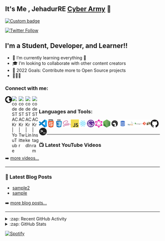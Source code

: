 ## It's Me , JehadurRE [Cyber Army][website] 👋



[![Custom badge](https://img.shields.io/endpoint?color=%230c93ad&logo=JR%20Group&logoColor=cyan&style=flat-square&url=https%3A%2F%2Fraw.githubusercontent.com%2FJehadurRE%2FGarbaze%2Fmain%2Fprofile.json)][website]

[![Twitter Follow](https://img.shields.io/twitter/follow/JehadurRE?style=social)](https://twitter.com/JehadurRE)

## I'm a Student, Developer, and Learner!!

- 📖 I’m currently learning everything 🤣
- 🎓 I’m looking to collaborate with other content creators
- 🎯 2022 Goals: Contribute more to Open Source projects
- 🌸🌸💗

### Connect with me:

[<img align="left" alt="codeSTACKr.com" width="22px" src="https://raw.githubusercontent.com/iconic/open-iconic/master/svg/globe.svg" />][website]
[<img align="left" alt="codeSTACKr | YouTube" width="22px" src="https://cdn.jsdelivr.net/npm/simple-icons@v3/icons/youtube.svg" />][youtube]
[<img align="left" alt="codeSTACKr | Twitter" width="22px" src="https://cdn.jsdelivr.net/npm/simple-icons@v3/icons/twitter.svg" />][twitter]
[<img align="left" alt="codeSTACKr | LinkedIn" width="22px" src="https://cdn.jsdelivr.net/npm/simple-icons@v3/icons/linkedin.svg" />][linkedin]
[<img align="left" alt="codeSTACKr | Instagram" width="22px" src="https://cdn.jsdelivr.net/npm/simple-icons@v3/icons/instagram.svg" />][instagram]

<br />

### Languages and Tools:

[<img align="left" alt="Visual Studio Code" width="26px" src="https://raw.githubusercontent.com/github/explore/80688e429a7d4ef2fca1e82350fe8e3517d3494d/topics/visual-studio-code/visual-studio-code.png" />][webdevplaylist]
[<img align="left" alt="HTML5" width="26px" src="https://raw.githubusercontent.com/github/explore/80688e429a7d4ef2fca1e82350fe8e3517d3494d/topics/html/html.png" />][webdevplaylist]
[<img align="left" alt="CSS3" width="26px" src="https://raw.githubusercontent.com/github/explore/80688e429a7d4ef2fca1e82350fe8e3517d3494d/topics/css/css.png" />][cssplaylist]
[<img align="left" alt="Sass" width="26px" src="https://raw.githubusercontent.com/github/explore/80688e429a7d4ef2fca1e82350fe8e3517d3494d/topics/sass/sass.png" />][cssplaylist]
[<img align="left" alt="JavaScript" width="26px" src="https://raw.githubusercontent.com/github/explore/80688e429a7d4ef2fca1e82350fe8e3517d3494d/topics/javascript/javascript.png" />][jsplaylist]
[<img align="left" alt="React" width="26px" src="https://raw.githubusercontent.com/github/explore/80688e429a7d4ef2fca1e82350fe8e3517d3494d/topics/react/react.png" />][reactplaylist]
[<img align="left" alt="Gatsby" width="26px" src="https://raw.githubusercontent.com/github/explore/e94815998e4e0713912fed477a1f346ec04c3da2/topics/gatsby/gatsby.png" />][webdevplaylist]
[<img align="left" alt="GraphQL" width="26px" src="https://raw.githubusercontent.com/github/explore/80688e429a7d4ef2fca1e82350fe8e3517d3494d/topics/graphql/graphql.png" />][webdevplaylist]
[<img align="left" alt="Node.js" width="26px" src="https://raw.githubusercontent.com/github/explore/80688e429a7d4ef2fca1e82350fe8e3517d3494d/topics/nodejs/nodejs.png" />][webdevplaylist]
[<img align="left" alt="Deno" width="26px" src="https://raw.githubusercontent.com/github/explore/361e2821e2dea67711cde99c9c40ed357061cf27/topics/deno/deno.png" />][webdevplaylist]
[<img align="left" alt="SQL" width="26px" src="https://raw.githubusercontent.com/github/explore/80688e429a7d4ef2fca1e82350fe8e3517d3494d/topics/sql/sql.png" />][webdevplaylist]
[<img align="left" alt="MySQL" width="26px" src="https://raw.githubusercontent.com/github/explore/80688e429a7d4ef2fca1e82350fe8e3517d3494d/topics/mysql/mysql.png" />][webdevplaylist]
[<img align="left" alt="MongoDB" width="26px" src="https://raw.githubusercontent.com/github/explore/80688e429a7d4ef2fca1e82350fe8e3517d3494d/topics/mongodb/mongodb.png" />][webdevplaylist]
[<img align="left" alt="Git" width="26px" src="https://raw.githubusercontent.com/github/explore/80688e429a7d4ef2fca1e82350fe8e3517d3494d/topics/git/git.png" />][webdevplaylist]
[<img align="left" alt="GitHub" width="26px" src="https://raw.githubusercontent.com/github/explore/78df643247d429f6cc873026c0622819ad797942/topics/github/github.png" />][webdevplaylist]
[<img align="left" alt="Terminal" width="26px" src="https://raw.githubusercontent.com/github/explore/80688e429a7d4ef2fca1e82350fe8e3517d3494d/topics/terminal/terminal.png" />][webdevplaylist]

<br />
<br />

---

### 📺 Latest YouTube Videos

<!-- YOUTUBE:START -->

<!-- YOUTUBE:END -->

➡️ [more videos...](https://youtube.com/)

---

### 📕 Latest Blog Posts

<!-- BLOG-POST-LIST:START -->
- [sample2](https://dev.to/jehadurre/sample2-536f)
- [sample](https://dev.to/jehadurre/sample-3a63)
<!-- BLOG-POST-LIST:END -->

➡️ [more blog posts...]()

---


<details>
  <summary>:zap: Recent GitHub Activity</summary> 
<!--START_SECTION:activity-->
1. 🗣 Commented on [#1](https://github.com/shivammaggu/TP-Link-TL-WR840N-V5-OpenWRT/issues/1#issuecomment-2471653519) in [shivammaggu/TP-Link-TL-WR840N-V5-OpenWRT](https://github.com/shivammaggu/TP-Link-TL-WR840N-V5-OpenWRT)
2. 🗣 Commented on [#3222](https://github.com/pmndrs/react-three-fiber/issues/3222#issuecomment-2440237740) in [pmndrs/react-three-fiber](https://github.com/pmndrs/react-three-fiber)
<!--END_SECTION:activity-->  
</details>

<details>
  <summary>:zap: GitHub Stats</summary>

  <img align="left" alt="stats" src="https://github-readme-stats.codestackr.vercel.app/api?username=crackplatoonbd&show_icons=true&hide_border=true" />

</details>

[![Spotify](https://novatorem-rho-two.vercel.app/api/spotify)](https://open.spotify.com/user/gxi5hlc4yd3tj3qdaju8rqsyn)

[website]: https://jehadurRE.me
[course]: http://vsCodeHero.com
[twitter]: https://twitter.com/JehadurRE
[youtube]: https://youtube.com/
[instagram]: https://instagram.com/emran.jehadur
[linkedin]: https://www.linkedin.com/in/jehadur-rahman/
[webdevplaylist]: https://www.youtube.com/
[jsplaylist]: https://www.youtube.com/
[cssplaylist]: https://www.youtube.com/
[reactplaylist]: https://www.youtube.com/
